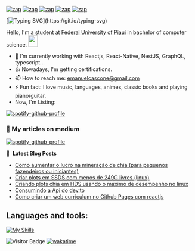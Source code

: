 [![zap](https://img.shields.io/badge/Telegram-2CA5E0?style=for-the-badge&logo=telegram&logoColor=white)](https://telegram.me/jecrs687)
[![zap](https://img.shields.io/badge/Messenger-00B2FF?style=for-the-badge&logo=messenger&logoColor=white)](https://www.messenger.com/t/jecrs687)
[![zap](https://img.shields.io/badge/Discord-7289DA?style=for-the-badge&logo=discord&logoColor=white)](https://discordapp.com/users/551785804888932354)
[![zap](https://img.shields.io/badge/Instagram-E4405F?style=for-the-badge&logo=instagram&logoColor=white)](https://www.instagram.com/jecrs687/)
[![zap]( https://img.shields.io/badge/LinkedIn-0077B5?style=for-the-badge&logo=linkedin&logoColor=white)](https://www.linkedin.com/in/jecrs687/)


[![Typing SVG](https://readme-typing-svg.herokuapp.com?lines=Hi%2C+I'm+happy+because+you+are+here!!!)](https://git.io/typing-svg) 


  
Hello, I'm a student at [Federal University of Piaui](https://ufpi.br/) in bachelor of computer science. <a href="https://www.gautamkrishnar.com/"><img src="https://media.giphy.com/media/hvRJCLFzcasrR4ia7z/giphy.gif" width="25px" height="30px"></a>
- 🍃 I’m currently working with Reactjs, React-Native, NestJS, GraphQL, typescript...
- 👍 Nowadays, I'm getting certifications.
- 📫 How to reach me: emanuelcascone@gmail.com
- ⚡ Fun fact: I love music, languages, animes, classic books and playing piano/guitar. 
- Now, I'm Listing: 

[![spotify-github-profile](https://spotify-github-profile.vercel.app/api/view?uid=31tl7hwnjbfgpjinrrnzwnitba7e&cover_image=true&theme=novatorem&bar_color=53b14f&bar_color_cover=false)](https://spotify-github-profile.vercel.app/api/view?uid=31tl7hwnjbfgpjinrrnzwnitba7e&redirect=true)

### 📖 My articles on medium 

  [![spotify-github-profile](https://github-readme-medium-recent-article.vercel.app/medium/@jecrs687/0)](https://spotify-github-profile.vercel.app/api/view?uid=31tl7hwnjbfgpjinrrnzwnitba7e&redirect=true)
  
  
<!--START_SECTION:waka-->
<!--END_SECTION:waka-->

📕 &nbsp;**Latest Blog Posts**

<!-- BLOG-POST-LIST:START -->
- [Como aumentar o lucro na mineração de chia &lpar;para pequenos fazendeiros ou iniciantes&rpar;](https://dev.to/jecrs687/como-aumentar-o-lucro-com-a-chia-para-pequenos-fazendeiros-ou-iniciantes-1o2b)
- [Criar plots em SSDS com menos de 249G livres &lpar;linux&rpar;](https://dev.to/jecrs687/criar-plots-em-ssds-com-menos-de-249g-livres-linux-2o0e)
- [Criando plots chia em HDS usando o máximo de desempenho no linux](https://dev.to/jecrs687/criando-plots-chias-em-hds-usando-o-maximo-de-desempenho-no-linux-4ecf)
- [Consumindo a Api do dev.to](https://dev.to/jecrs687/consumindo-a-api-do-dev-to-4n5e)
- [Como criar um web curriculum no Github Pages com reactjs](https://dev.to/jecrs687/como-criar-um-web-curriculum-no-github-pages-com-reactjs-5a0)
<!-- BLOG-POST-LIST:END -->

## Languages and tools:
  [![My Skills](https://skillicons.dev/icons?i=nodejs,javascript,typescript,c,python,vscode,linux,docker,mysql,mongodb,redis,heroku,html,css,scss,aws,react,nestjs,nextjs,graphql,express,firebase,github,wordpress,discord)](https://skillicons.dev)
  

  
![Visitor Badge](https://visitor-badge.laobi.icu/badge?page_id=jecrs687.jecrs687)
[![wakatime](https://wakatime.com/badge/user/777fc214-6eb8-4627-8c93-467c3ac7e028.svg)](https://wakatime.com/@777fc214-6eb8-4627-8c93-467c3ac7e028)
